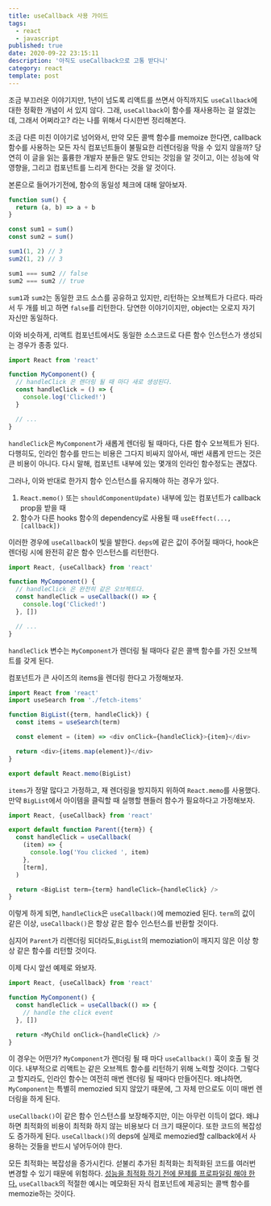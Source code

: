 ```yaml
---
title: useCallback 사용 가이드
tags:
  - react
  - javascript
published: true
date: 2020-09-22 23:15:11
description: '아직도 useCallback으로 고통 받다니'
category: react
template: post
---
```


조금 부끄러운 이야기지만, 1년이 넘도록 리액트를 쓰면서 아직까지도 `useCallback`에 대한 정확한 개념이 서 있지 않다. 그래, `useCallback`이 함수를 재사용하는 걸 알겠는데, 그래서 어쩌라고? 라는 나를 위해서 다시한번 정리해본다.

조금 다른 미친 이야기로 넘어와서, 만약 모든 콜백 함수를 memoize 한다면, callback 함수를 사용하는 모든 자식 컴포넌트들이 불필요한 리렌더링을 막을 수 있지 않을까? 당연히 이 글을 읽는 훌륭한 개발자 분들은 말도 안되는 것임을 알 것이고, 이는 성능에 악 영향을, 그리고 컴포넌트를 느리게 한다는 것을 알 것이다.

본론으로 들어가기전에, 함수의 동일성 체크에 대해 알아보자.

```javascript
function sum() {
  return (a, b) => a + b
}

const sum1 = sum()
const sum2 = sum()

sum1(1, 2) // 3
sum2(1, 2) // 3

sum1 === sum2 // false
sum2 === sum2 // true
```

`sum1`과 `sum2`는 동일한 코드 소스를 공유하고 있지만, 리턴하는 오브젝트가 다르다. 따라서 두 개를 비고 하면 `false`를 리턴한다. 당연한 이야기이지만, object는 오로지 자기 자신만 동일하다.

이와 비슷하게, 리액트 컴포넌트에서도 동일한 소스코드로 다른 함수 인스턴스가 생성되는 경우가 종종 있다.

```javascript
import React from 'react'

function MyComponent() {
  // handleClick 은 렌더링 될 때 마다 새로 생성된다.
  const handleClick = () => {
    console.log('Clicked!')
  }

  // ...
}
```

`handleClick`은 `MyComponent`가 새롭게 렌더링 될 때마다, 다른 함수 오브젝트가 된다. 다행히도, 인라인 함수를 만드는 비용은 그다지 비싸지 않아서, 매번 새롭게 만드는 것은 큰 비용이 아니다. 다시 말해, 컴포넌트 내부에 있는 몇개의 인라인 함수정도는 괜찮다.

그러나, 이와 반대로 한가지 함수 인스턴스를 유지해야 하는 경우가 있다.

1. `React.memo()` 또는 `shouldComponentUpdate)` 내부에 있는 컴포넌트가 callback prop을 받을 때
2. 함수가 다른 hooks 함수의 dependency로 사용될 때 `useEffect(..., [callback])`

이러한 경우에 `useCallback`이 빛을 발한다. `deps`에 같은 값이 주어질 때마다, hook은 렌더링 시에 완전히 같은 함수 인스턴스를 리턴한다.

```javascript
import React, {useCallback} from 'react'

function MyComponent() {
  // handleClick 은 완전히 같은 오브젝트다.
  const handleClick = useCallback(() => {
    console.log('Clicked!')
  }, [])

  // ...
}
```

`handleClick` 변수는 `MyComponent`가 렌더링 될 때마다 같은 콜백 함수를 가진 오브젝트를 갖게 된다.

컴포넌트가 큰 사이즈의 items을 렌더링 한다고 가정해보자.

```javascript
import React from 'react'
import useSearch from './fetch-items'

function BigList({term, handleClick}) {
  const items = useSearch(term)

  const element = (item) => <div onClick={handleClick}>{item}</div>

  return <div>{items.map(element)}</div>
}

export default React.memo(BigList)
```

`items`가 정말 많다고 가정하고, 재 렌더링을 방지하지 위하여 `React.memo`를 사용했다. 만약 `BigList`에서 아이템을 클릭할 때 실행할 핸들러 함수가 필요하다고 가정해보자.

```javascript
import React, {useCallback} from 'react'

export default function Parent({term}) {
  const handleClick = useCallback(
    (item) => {
      console.log('You clicked ', item)
    },
    [term],
  )

  return <BigList term={term} handleClick={handleClick} />
}
```

이렇게 하게 되면, `handleClick`은 `useCallback()`에 memozied 된다. `term`의 값이 같은 이상, `useCallback()`은 항상 같은 함수 인스턴스를 반환할 것이다.

심지어 `Parent`가 리렌더링 되더라도,`BigList`의 memoziation이 깨지지 않은 이상 항상 같은 함수를 리턴할 것이다.

이제 다시 앞선 예제로 와보자.

```javascript
import React, {useCallback} from 'react'

function MyComponent() {
  const handleClick = useCallback(() => {
    // handle the click event
  }, [])

  return <MyChild onClick={handleClick} />
}
```

이 경우는 어떤가? `MyComponent`가 렌더링 될 때 마다 `useCallback()` 훅이 호출 될 것이다. 내부적으로 리액트는 같은 오브젝트 함수를 리턴하기 위해 노력할 것이다. 그렇다고 할지라도, 인라인 함수는 여전히 매번 렌더링 될 때마다 만들어진다. 왜냐하면, `MyComponent`는 특별히 memozied 되지 않았기 때문에, 그 자체 만으로도 이미 매번 렌더링을 하게 된다.

`useCallback()`이 같은 함수 인스턴스를 보장해주지만, 이는 아무런 이득이 없다. 왜냐하면 최적화의 비용이 최적화 하지 않는 비용보다 더 크기 때문이다. 또한 코드의 복잡성도 증가하게 된다. `useCallback()`의 deps에 실제로 memozied할 callback에서 사용하는 것들을 반드시 넣어두어야 한다.

모든 최적화는 복잡성을 증가시킨다. 섣불리 추가된 최적화는 최적화된 코드를 여러번 변경할 수 있기 때문에 위험하다. [성능을 최적화 하기 전에 문제를 프로파일링 해야 한다.](https://wiki.c2.com/?ProfileBeforeOptimizing) `useCallback`의 적절한 예시는 메모화된 자식 컴포넌트에 제공되는 콜백 함수를 memozie하는 것이다.
